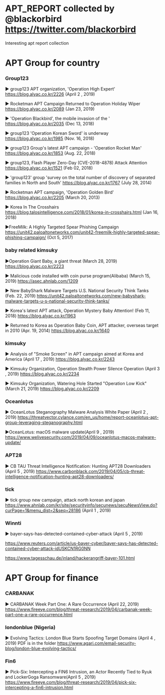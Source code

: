 # APT_REPORT collected by @blackorbird https://twitter.com/blackorbird 
Interesting apt report collection

# APT Group for country

### Group123

▶ group123 APT organization, 'Operation High Expert'
https://blog.alyac.co.kr/2226
(April 2 , 2019)

▶ Rocketman APT Campaign Returned to Operation Holiday Wiper
https://blog.alyac.co.kr/2089
(Jan 23, 2019)

▶ 'Operation Blackbird', the mobile invasion of the '
https://blog.alyac.co.kr/2035
(Dec 13, 2018)

▶ group123 'Operation Korean Sword' is underway
https://blog.alyac.co.kr/1985
(Nov. 16, 2018)

▶ group123 Group's latest APT campaign - 'Operation Rocket Man'
https://blog.alyac.co.kr/1853
(Aug. 22, 2018)

▶ group123, Flash Player Zero-Day (CVE-2018-4878) Attack Attention
https://blog.alyac.co.kr/1521
(Feb 02, 2018)

▶ 'group123' group 'survey on the total number of discovery of separated families in North and South'
https://blog.alyac.co.kr/1767
(July 28, 2014)

▶ Rocketman APT campaign, 'Operation Golden Bird'
https://blog.alyac.co.kr/2205
(March 20, 2013)

▶ Korea In The Crosshairs
https://blog.talosintelligence.com/2018/01/korea-in-crosshairs.html
(Jan 16, 2018)

▶FreeMilk: A Highly Targeted Spear Phishing Campaign
https://unit42.paloaltonetworks.com/unit42-freemilk-highly-targeted-spear-phishing-campaign/
(Oct 5, 2017)


### baby related kimsuky

▶Operation Giant Baby, a giant threat (March 28, 2019)
https://blog.alyac.co.kr/2223

▶ Malicious code installed with coin purse program(Alibaba) (March 15, 2019)
https://asec.ahnlab.com/1209

▶ New BabyShark Malware Targets U.S. National Security Think Tanks (Feb. 22, 2019)
https://unit42.paloaltonetworks.com/new-babyshark-malware-targets-u-s-national-security-think-tanks/

▶ Korea's latest APT attack, Operation Mystery Baby Attention! (Feb 11, 2018)
https://blog.alyac.co.kr/1963

▶ Returned to Korea as Operation Baby Coin, APT attacker, overseas target in 2010 (Apr. 19, 2014)
https://blog.alyac.co.kr/1640



### kimsuky

▶ Analysis of "Smoke Screen" in APT campaign aimed at Korea and America (April 17 , 2019)
https://blog.alyac.co.kr/2243

▶ Kimsuky Organization, Operation Stealth Power Silence Operation (April 3 , 2019)
https://blog.alyac.co.kr/2234

▶ Kimsuky Organization, Watering Hole Started "Operation Low Kick"(March 21, 2019)
https://blog.alyac.co.kr/2209

### Oceanlotus
▶ OceanLotus Steganography Malware Analysis White Paper (April 2 , 2019)
https://threatvector.cylance.com/en_us/home/report-oceanlotus-apt-group-leveraging-steganography.html

▶OceanLotus: macOS malware update(April 9 , 2019)
https://www.welivesecurity.com/2019/04/09/oceanlotus-macos-malware-update/

### APT28
▶ CB TAU Threat Intelligence Notification: Hunting APT28 Downloaders  (April 5 , 2019)
https://www.carbonblack.com/2019/04/05/cb-threat-intelligence-notification-hunting-apt28-downloaders/


### tick

▶ tick group new campaign, attack north korean and japan
https://www.ahnlab.com/kr/site/securityinfo/secunews/secuNewsView.do?curPage=1&menu_dist=2&seq=28186
(April 1 , 2019)

### Winnti

▶ bayer-says-has-detected-contained-cyber-attack (April 5 , 2019)

https://www.reuters.com/article/us-bayer-cyber/bayer-says-has-detected-contained-cyber-attack-idUSKCN1RG0NN

https://www.tagesschau.de/inland/hackerangriff-bayer-101.html


# APT Group for finance

### CARBANAK

▶ CARBANAK Week Part One: A Rare Occurrence (April 22, 2019)
https://www.fireeye.com/blog/threat-research/2019/04/carbanak-week-part-one-a-rare-occurrence.html

### londonblue (Nigeria)

▶ Evolving Tactics: London Blue Starts Spoofing Target Domains (April 4 , 2019)
PDF is in the folder
https://www.agari.com/email-security-blog/london-blue-evolving-tactics/

### Fin6
▶ Pick-Six: Intercepting a FIN6 Intrusion, an Actor Recently Tied to Ryuk and LockerGoga Ransomware(April 5 , 2019)
https://www.fireeye.com/blog/threat-research/2019/04/pick-six-intercepting-a-fin6-intrusion.html
